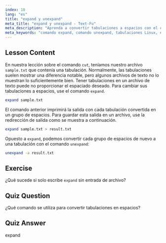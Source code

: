 ```yaml
---
index: 10
lang: "es"
title: "expand y unexpand"
meta_title: "expand y unexpand - Text-Fu"
meta_description: "Aprenda a convertir tabulaciones a espacios con el comando `expand` y espacios a tabulaciones con `unexpand`. Mejore el formato de archivos de texto con este tutorial de Linux."
meta_keywords: "comando expand, comando unexpand, tabulaciones Linux, espacios Linux, formato de texto, tutorial Linux, Linux para principiantes, guía Linux"
---
```


## Lesson Content

En nuestra lección sobre el comando `cut`, teníamos nuestro archivo `sample.txt` que contenía una tabulación. Normalmente, las tabulaciones suelen mostrar una diferencia notable, pero algunos archivos de texto no lo muestran lo suficientemente bien. Tener tabulaciones en un archivo de texto puede no proporcionar el espaciado deseado. Para cambiar sus tabulaciones a espacios, use el comando `expand`.

```bash
expand sample.txt
```

El comando anterior imprimirá la salida con cada tabulación convertida en un grupo de espacios. Para guardar esta salida en un archivo, use la redirección de salida como se muestra a continuación.

```bash
expand sample.txt > result.txt
```

Opuesto a `expand`, podemos convertir cada grupo de espacios de nuevo a una tabulación con el comando `unexpand`:

```bash
unexpand -a result.txt
```

## Exercise

¿Qué sucede si solo escribe `expand` sin entrada de archivo?

## Quiz Question

¿Qué comando se utiliza para convertir tabulaciones en espacios?

## Quiz Answer

expand

